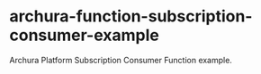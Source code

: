 # archura-function-subscription-consumer-example
Archura Platform Subscription Consumer Function example.

